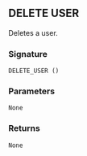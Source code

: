 ## DELETE USER

Deletes a user.


### Signature

`DELETE_USER ()`


### Parameters

`None`


### Returns

`None`